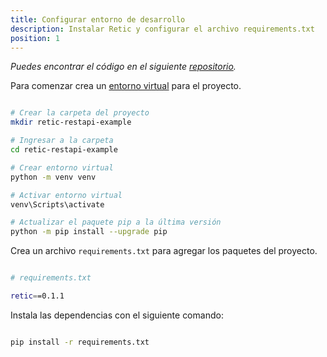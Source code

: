 ```yaml
---
title: Configurar entorno de desarrollo
description: Instalar Retic y configurar el archivo requirements.txt
position: 1
---
```


_Puedes encontrar el código en el siguiente [repositorio](https://github.com/reticpy/retic-restapi-example)._

Para comenzar crea un [entorno virtual](/manual/es/getting-started/virtual-environments "/manual/[lang]/[section]/[slug]") para el proyecto.

```bash

# Crear la carpeta del proyecto
mkdir retic-restapi-example

# Ingresar a la carpeta
cd retic-restapi-example

# Crear entorno virtual
python -m venv venv

# Activar entorno virtual
venv\Scripts\activate

# Actualizar el paquete pip a la última versión
python -m pip install --upgrade pip

```

Crea un archivo `requirements.txt` para agregar los paquetes del proyecto.

```bash

# requirements.txt

retic==0.1.1

```

Instala las dependencias con el siguiente comando:

```bash

pip install -r requirements.txt

```
